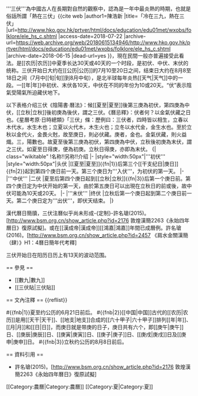 '''三伏'''為中國古人在長期對自然的觀察中，認為是一年中最炎熱的時期，也就是俗話所謂「熱在三伏」<ref>{{cite web |author1=陳浩新 |title=「冷在三九，熱在三伏」 |url=http://www.hko.gov.hk/prtver/html/docs/education/edu01met/wxobs/folklore/ele_hs_c.shtml |access-date=2018-07-22 |archive-url=https://web.archive.org/web/20180615134946/http://www.hko.gov.hk/prtver/html/docs/education/edu01met/wxobs/folklore/ele_hs_c.shtml |archive-date=2018-06-15 |dead-url=yes }}</ref>，現在民間一般亦普遍接受此看法。是[[农历|农历]]中夏季长达30天或40天的一个时段，是初伏、中伏、末伏的统称。三伏开始日大约在[[公历|公历]]的7月10至20日之间，结束日大约在8月8至18日之间（7月中[[旬|旬]]到8月中旬），是北半球每年炎热[[天气|天气]]中的一段。一[[年|年]]中初伏、末伏各10天，中伏在不同的年份为10或20天。“伏”表示陰氣受陽氣所迫藏伏地下。

以下表格介绍三伏<ref>《陰陽書‧曆法》：候[[夏至|夏至]]後第三庚為初伏，第四庚為中伏，[[立秋|立秋]]後初庚為後伏，謂之三伏。</ref><ref>《曆忌釋》：伏者何？以金氣伏藏之日也。</ref><ref>《星曆考原‧日時總類》「三伏」條：歷例曰：三伏者，四時皆以相生，立春以木代水，水生木也；立夏以火代木，木生火也；立冬以水代金，金生水也。至於立秋以金代火，金畏火尅，故至庚日，則必伏藏。庚者，金也。金氣伏藏，則火益熾。三，陽數也。故夏至後第三庚為初伏，第四庚為中伏，立秋後初庚為末伏，謂之三伏。如夏至日得庚，便為初庚。立秋日得庚，亦即為末伏。</ref>
{| class="wikitable" 
!名称!!另称!!介绍
|-
|style="width:50px"|'''初伏'''
|style="width:50px"|头伏
|[[夏至|夏至]]{{fn|1}}后第三个[[干支纪日|庚日]]{{fn|2}}起到第四个庚日前一天。第三个庚日为'''入伏'''，为初伏的第一天。 
|-
|'''中伏'''
|二伏
|夏至后第四个庚日起到[[立秋|立秋]]{{fn|3}}后第一个庚日前。第四个庚日定为中伏开始的第一天，由於第五庚日可以出現在立秋日的前或後，故中伏可能為10天或20天。
|-
|'''末伏'''
|终伏
|立秋后第一个庚日起到第二个庚日前一天。第二个庚日定为'''出伏'''，即伏天结束。
|}

漢代曆日簡牘，三伏注曆似乎尚未形成-{定制}-<ref>許名瑲(2015)。[http://www.bsm.org.cn/show_article.php?id=2176 敦煌漢簡2263《永始四年曆日》復原試擬]</ref>。或在[[漢成帝|漢成帝]][[鴻嘉|鴻嘉]]年間已成曆例。<ref>許名瑲(2016)。[http://www.bsm.org.cn/show_article.php?id=2457 《肩水金關漢簡（肆）》H1：4曆日簡年代考釋]</ref>

三伏开始日在阳历日历上有13天的波动范围。

== 參見 ==
* [[數九|數九]]
* [[三伏貼|三伏貼]]

== 文內注釋 ==
{{reflist}}

#{{fnb|1}}夏至约公历的6月21日前后。
#{{fnb|2}}[[中国|中国]]古代的[[农历|农历]]是用[[天干|天干]]、[[地支|地支]]合成的[[六十甲子|六十甲子]]排列[[年|年]]、[[月|月]]和[[日|日]]，而庚日就是带庚的日子，庚日共有六个，即[[庚午|庚午]]日、[[庚辰|庚辰]]日、[[庚寅|庚寅]]日、[[庚子|庚子]]日、[[庚戌|庚戌]]日及[[庚申|庚申]]日。
#{{fnb|3}}立秋约公历的8月8日前后。

== 資料引用 ==
* 許名瑲(2015)。[http://www.bsm.org.cn/show_article.php?id=2176 敦煌漢簡2263《永始四年曆日》復原試擬]

[[Category:農曆|Category:農曆]]
[[Category:夏|Category:夏]]